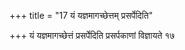 +++
title = "17 यं यज्ञमागच्छेत्तम् प्रसर्पेदिति"

+++
यं यज्ञमागच्छेत्तं प्रसर्पेदिति प्रसर्पकाणां विज्ञायते १७